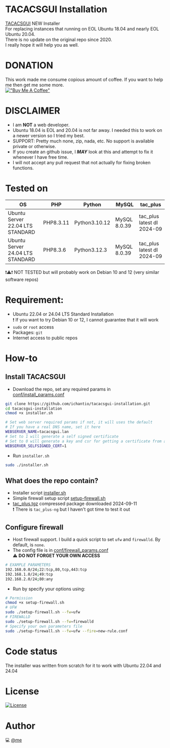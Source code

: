 # TACACSGUI Installation
[TACACSGUI](https://github.com/ichantio/tacacsgui.git) NEW Installer  
For replacing instances that running on EOL Ubuntu 18.04 and nearly EOL Ubuntu 20.04.  
There is no update on the original repo since 2020.  
I really hope it will help you as well.

# DONATION
This work made me consume copious amount of coffee. If you want to help me then get me some more.  
[!["Buy Me A Coffee"](https://www.buymeacoffee.com/assets/img/custom_images/orange_img.png)](https://buymeacoffee.com/vlab)

# DISCLAIMER
- I am **NOT** a web developer.
- Ubuntu 18.04 is EOL and 20.04 is not far away. I needed this to work on a newer version so I tried my best.
- SUPPORT: Pretty much none, zip, nada, etc. No support is available private or otherwise.
- If you create an github issue, I _**MAY**_ look at this and attempt to fix it whenever I have free time.
- I will not accept any pull request that not actually for fixing broken functions.

# Tested on

OS                                | PHP       | Python        | MySQL        | tac_plus
---                               | ---       | ---           | ---          | ---
Ubuntu Server 22.04 LTS STANDARD  | PHP8.3.11 | Python3.10.12 | MySQL 8.0.39 | tac_plus latest dl 2024-09
Ubuntu Server 24.04 LTS STANDARD  | PHP8.3.6  | Python3.12.3  | MySQL 8.0.39 | tac_plus latest dl 2024-09

:heavy_exclamation_mark::warning::heavy_exclamation_mark: NOT TESTED but will probably work on Debian 10 and 12 (very similar software repos)

# Requirement:
- Ubuntu 22.04 or 24.04 LTS Standard Installation  
:heavy_exclamation_mark: If you want to try Debian 10 or 12, I cannot guarantee that it will work
- `sudo` or `root` access
- Packages: `git`
- Internet access to public repos

# How-to
## Install TACACSGUI
- Download the repo, set any required params in  
[conf/install_params.conf](conf/install_params.conf)
```bash
git clone https://github.com/ichantio/tacacsgui-installation.git
cd tacacsgui-installation
chmod +x installer.sh

# Set web server required params if not, it will uses the default
# If you have a real DNS name, set it here
WEBSERVER_NAME=tacacsgui.lan
# Set to 1 will generate a self signed certificate
# Set to 0 will generate a key and csr for getting a certificate from a CA
WEBSERVER_SELFSIGNED_CERT=1
```

- Run `installer.sh`
```bash
sudo ./installer.sh
```
## What does the repo contain?
- Installer script [installer.sh](installer.sh)
- Simple firewall setup script [setup-firewall.sh](setup-firewall.sh)
- [tac_plus.tgz](tac_plug.tgz) compressed package downloaded 2024-09-11  
:exclamation: There is `tac_plus-ng` but I haven't got time to test it out

## Configure firewall
- Host firewall support.
I build a quick script to set `ufw` and `firewalld`. By default, is `none`.
- The config file is in [conf/firewall_params.conf](conf/firewall_params.conf)  
:warning: **DO NOT FORGET YOUR OWN ACCESS**
```bash
# EXAMPLE PARAMETERS
192.168.0.0/24;22:tcp,80,tcp,443:tcp
192.168.1.0/24;49:tcp
192.168.2.0/24;80:any
```

- Run by specify your options using:
```bash
# Permission
chmod +x setup-firewall.sh
# UFW
sudo ./setup-firewall.sh --fw=ufw
# FIREWALLD
sudo ./setup-firewall.sh --fw=firewalld
# Specify your own parameters file
sudo ./setup-firewall.sh --fw=ufw --fire=new-rule.conf
```

# Code status
The installer was written from scratch for it to work with Ubuntu 22.04 and 24.04

# License
[![License](https://img.shields.io/badge/License-Apache_2.0-blue.svg)](https://opensource.org/licenses/Apache-2.0)

# Author
:computer: [@me](https://github.com/ichantio)
